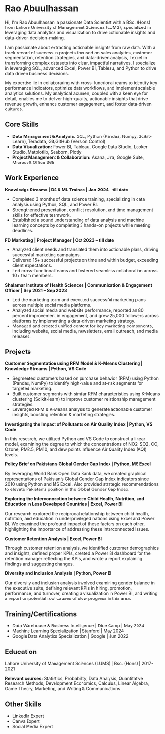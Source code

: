 # Rao Abuulhassan

Hi, I'm Rao Abuulhassan, a passionate Data Scientist with a BSc. (Hons) from Lahore University of Management Sciences (LUMS), specialized in leveraging data analytics and visualization to drive actionable insights and data-driven decision-making.

I am passionate about extracting actionable insights from raw data. With a track record of success in projects focused on sales analytics, customer segmentation, retention strategies, and data-driven analysis, I excel in transforming complex datasets into clear, impactful narratives. I specialize in leveraging SQL, advanced Excel, Power BI, Tableau, and Python to drive data driven business decisions.

My expertise lie in collaborating with cross-functional teams to identify key performance indicators, optimize data workflows, and implement scalable analytics solutions. My analytical acumen, coupled with a keen eye for detail, enables me to deliver high-quality, actionable insights that drive revenue growth, enhance customer engagement, and foster data-driven cultures.

## Core Skills

- **Data Management & Analysis:** SQL, Python (Pandas, Numpy, Scikit-Learn), Teradata, Git/GitHub (Version Control)
- **Data Visualization:** Power BI, Tableau, Google Data Studio, Looker Studio, Matplotlib, Seaborn, Plotly
- **Project Management & Collaboration:** Asana, Jira, Google Suite, Microsoft Office 365

## Work Experience

**Knowledge Streams | DS & ML Trainee | Jan 2024 – till date**
- Completed 3 months of data science training, specializing in data analysis using Python, SQL, and Power BI.
- Strengthened presentation, conflict resolution, and time management skills for effective teamwork.
- Established a sound understanding of data analysis and machine learning concepts by completing 3 hands-on projects while meeting deadlines.

**FD Marketing | Project Manager | Oct 2023 – till date**
- Analyzed client needs and translated them into actionable plans, driving successful marketing campaigns.
- Delivered 15+ successful projects on time and within budget, exceeding client expectations.
- Led cross-functional teams and fostered seamless collaboration across 10+ team members.

**Shalamar Institute of Health Sciences | Communication & Engagement Officer | Sep 2021 – Sep 2023**
- Led the marketing team and executed successful marketing plans across multiple social media platforms.
- Analyzed social media and website performance, reported an 80 percent improvement in engagement, and grew 25,000 followers across platforms by implementing a data-driven marketing strategy.
- Managed and created unified content for key marketing components, including website, social media, newsletters, email outreach, and media releases.

## Projects

**Customer Segmentation using RFM Model & K-Means Clustering | Knowledge Streams | Python, VS Code**
- Segmented customers based on purchase behavior (RFM) using Python (Pandas, NumPy) to identify high-value and at-risk segments for targeted marketing.
- Built customer segments with similar RFM characteristics using K-Means clustering (Scikit-learn) to improve customer relationship management strategies.
- Leveraged RFM & K-Means analysis to generate actionable customer insights, boosting retention & marketing strategies.

**Investigating the Impact of Pollutants on Air Quality Index | Python, VS Code**

In this research, we utilized Python and VS Code to construct a linear model, examining the degree to which the concentrations of NO2, SO2, CO, Ozone, PM2.5, PM10, and dew points influence Air Quality Index (AQI) levels.

**Policy Brief on Pakistan’s Global Gender Gap Index | Python, MS Excel**

By leveraging World Bank Open Data Bank data, we created graphical representations of Pakistan’s Global Gender Gap Index indicators since 2010 using Python and MS Excel. Also provided strategic recommendations to elevate Pakistan’s position in the Global Gender Gap Index.

**Exploring the Interconnection between Child Health, Nutrition, and Education in Less Developed Countries | Excel, Power BI**

Our research explored the reciprocal relationship between child health, nutrition, and education in underprivileged nations using Excel and Power BI. We examined the profound impact of these factors on each other, highlighting the importance of addressing these interconnected issues.

**Customer Retention Analysis | Excel, Power BI**

Through customer retention analysis, we identified customer demographics and insights, defined proper KPIs, created a Power BI dashboard for the retention manager reflecting the KPIs, and wrote a report explaining findings and suggesting changes.

**Diversity and Inclusion Analysis | Python, Power BI**

Our diversity and inclusion analysis involved examining gender balance in the executive suite, defining relevant KPIs in hiring, promotion, performance, and turnover, creating a visualization in Power BI, and writing a report on potential root causes of slow progress in this area.

## Training/Certifications

- Data Warehouse & Business Intelligence | Dice Camp | May 2024
- Machine Learning Specialization | Stanford | May 2024
- Google Data Analytics Specialization | Google | Jun 2022

## Education

Lahore University of Management Sciences (LUMS) | Bsc. (Hons) | 2017- 2021

**Relevant courses:** Statistics, Probability, Data Analysis, Quantitative Research Methods, Development
Economics, Calculus, Linear Algebra, Game Theory, Marketing, and Writing & Communications


## Other Skills
- LinkedIn Expert
- Canva Expert
- Social Media Expert
  
